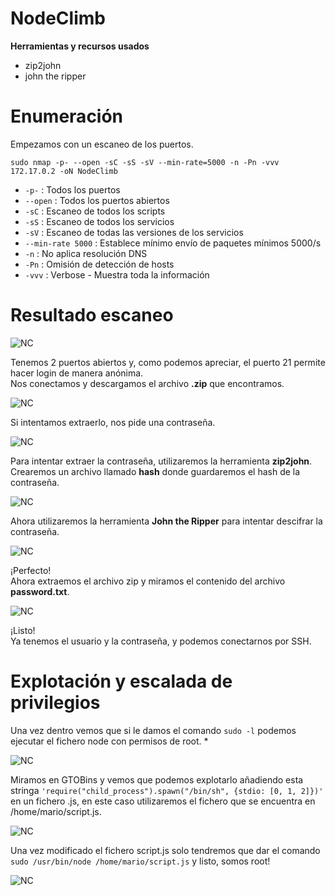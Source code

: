 # NodeClimb  
**Herramientas y recursos usados**  
- zip2john
- john the ripper


# Enumeración

Empezamos con un escaneo de los puertos.

`sudo nmap -p- --open -sC -sS -sV --min-rate=5000 -n -Pn -vvv 172.17.0.2 -oN NodeClimb`  

- `-p-` : Todos los puertos
- `--open` : Todos los puertos abiertos
- `-sC` : Escaneo de todos los scripts
- `-sS` : Escaneo de todos los servicios
- `-sV` : Escaneo de todas las versiones de los servicios
- `--min-rate 5000` : Establece mínimo envío de paquetes mínimos 5000/s
- `-n` : No aplica resolución DNS
- `-Pn` : Omisión de detección de hosts
- `-vvv` : Verbose - Muestra toda la información

# Resultado escaneo  

![NC](https://github.com/giustiand/DockerLabs-Writeups/blob/main/F%C3%A1cil/images/NodeClimb/NC_1.jpg)       

Tenemos 2 puertos abiertos y, como podemos apreciar, el puerto 21 permite hacer login de manera anónima.    
Nos conectamos y descargamos el archivo **.zip** que encontramos.  

![NC](https://github.com/giustiand/DockerLabs-Writeups/blob/main/F%C3%A1cil/images/NodeClimb/NC_2.jpg)     

Si intentamos extraerlo, nos pide una contraseña.  

![NC](https://github.com/giustiand/DockerLabs-Writeups/blob/main/F%C3%A1cil/images/NodeClimb/NC_3.jpg)       

Para intentar extraer la contraseña, utilizaremos la herramienta **zip2john**.    
Crearemos un archivo llamado **hash** donde guardaremos el hash de la contraseña.  

![NC](https://github.com/giustiand/DockerLabs-Writeups/blob/main/F%C3%A1cil/images/NodeClimb/NC_4.jpg)        

Ahora utilizaremos la herramienta **John the Ripper** para intentar descifrar la contraseña.  

![NC](https://github.com/giustiand/DockerLabs-Writeups/blob/main/F%C3%A1cil/images/NodeClimb/NC_5.jpg)       

¡Perfecto!  
Ahora extraemos el archivo zip y miramos el contenido del archivo **password.txt**.  

![NC](https://github.com/giustiand/DockerLabs-Writeups/blob/main/F%C3%A1cil/images/NodeClimb/NC_6.jpg)       

¡Listo!   
Ya tenemos el usuario y la contraseña, y podemos conectarnos por SSH.  

# Explotación y escalada de privilegios   

Una vez dentro vemos que si le damos el comando `sudo -l` podemos ejecutar el fichero node con permisos de root.  *

![NC](https://github.com/giustiand/DockerLabs-Writeups/blob/main/F%C3%A1cil/images/NodeClimb/NC_7.jpg)     

Miramos en GTOBins y vemos que podemos explotarlo añadiendo esta stringa `'require("child_process").spawn("/bin/sh", {stdio: [0, 1, 2]})'` en un fichero .js, en este caso utilizaremos el fichero que se encuentra en /home/mario/script.js.  

![NC](https://github.com/giustiand/DockerLabs-Writeups/blob/main/F%C3%A1cil/images/NodeClimb/NC_8.jpg)          

Una vez modificado el fichero script.js solo tendremos que dar el comando `sudo /usr/bin/node /home/mario/script.js`  y listo, somos root!  

![NC](https://github.com/giustiand/DockerLabs-Writeups/blob/main/F%C3%A1cil/images/NodeClimb/NC_9.jpg)      
